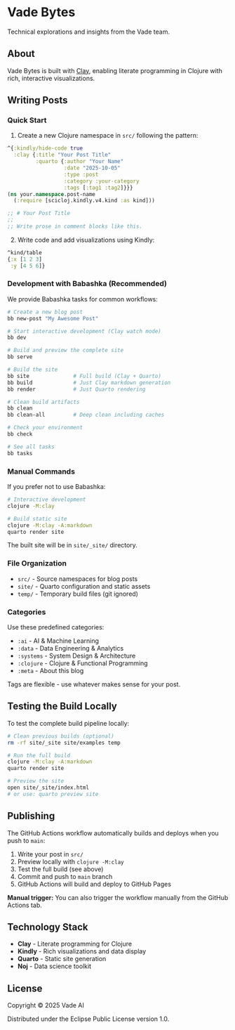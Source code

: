 # Vade Bytes

Technical explorations and insights from the Vade team.

## About

Vade Bytes is built with [Clay](https://scicloj.github.io/clay/), enabling literate programming in Clojure with rich, interactive visualizations.

## Writing Posts

### Quick Start

1. Create a new Clojure namespace in `src/` following the pattern:

```clojure
^{:kindly/hide-code true
  :clay {:title "Your Post Title"
         :quarto {:author "Your Name"
                  :date "2025-10-05"
                  :type :post
                  :category :your-category
                  :tags [:tag1 :tag2]}}}
(ns your.namespace.post-name
  (:require [scicloj.kindly.v4.kind :as kind]))

;; # Your Post Title
;;
;; Write prose in comment blocks like this.
```

2. Write code and add visualizations using Kindly:

```clojure
^kind/table
{:x [1 2 3]
 :y [4 5 6]}
```

### Development with Babashka (Recommended)

We provide Babashka tasks for common workflows:

```bash
# Create a new blog post
bb new-post "My Awesome Post"

# Start interactive development (Clay watch mode)
bb dev

# Build and preview the complete site
bb serve

# Build the site
bb site              # Full build (Clay + Quarto)
bb build             # Just Clay markdown generation
bb render            # Just Quarto rendering

# Clean build artifacts
bb clean
bb clean-all         # Deep clean including caches

# Check your environment
bb check

# See all tasks
bb tasks
```

### Manual Commands

If you prefer not to use Babashka:

```bash
# Interactive development
clojure -M:clay

# Build static site
clojure -M:clay -A:markdown
quarto render site
```

The built site will be in `site/_site/` directory.

### File Organization

- `src/` - Source namespaces for blog posts
- `site/` - Quarto configuration and static assets
- `temp/` - Temporary build files (git ignored)

### Categories

Use these predefined categories:
- `:ai` - AI & Machine Learning
- `:data` - Data Engineering & Analytics
- `:systems` - System Design & Architecture
- `:clojure` - Clojure & Functional Programming
- `:meta` - About this blog

Tags are flexible - use whatever makes sense for your post.

## Testing the Build Locally

To test the complete build pipeline locally:

```bash
# Clean previous builds (optional)
rm -rf site/_site site/examples temp

# Run the full build
clojure -M:clay -A:markdown
quarto render site

# Preview the site
open site/_site/index.html
# or use: quarto preview site
```

## Publishing

The GitHub Actions workflow automatically builds and deploys when you push to `main`:

1. Write your post in `src/`
2. Preview locally with `clojure -M:clay`
3. Test the full build (see above)
4. Commit and push to `main` branch
5. GitHub Actions will build and deploy to GitHub Pages

**Manual trigger:** You can also trigger the workflow manually from the GitHub Actions tab.

## Technology Stack

- **Clay** - Literate programming for Clojure
- **Kindly** - Rich visualizations and data display
- **Quarto** - Static site generation
- **Noj** - Data science toolkit

## License

Copyright © 2025 Vade AI

Distributed under the Eclipse Public License version 1.0.
